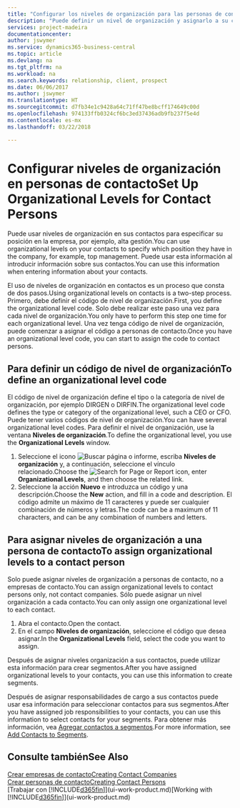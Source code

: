 ```yaml
---
title: "Configurar los niveles de organización para las personas de contacto | Documentos de Microsoft"
description: "Puede definir un nivel de organización y asignarlo a su contacto para indicar la posición que tiene en su empresa, por ejemplo alta gestión."
services: project-madeira
documentationcenter: 
author: jswymer
ms.service: dynamics365-business-central
ms.topic: article
ms.devlang: na
ms.tgt_pltfrm: na
ms.workload: na
ms.search.keywords: relationship, client, prospect
ms.date: 06/06/2017
ms.author: jswymer
ms.translationtype: HT
ms.sourcegitcommit: d7fb34e1c9428a64c71ff47be8bcff174649c00d
ms.openlocfilehash: 974133ffb0324cf6bc3ed37436adb9fb237f5e4d
ms.contentlocale: es-mx
ms.lasthandoff: 03/22/2018

---
```

# <a name="set-up-organizational-levels-for-contact-persons"></a><span data-ttu-id="5fe22-103">Configurar niveles de organización en personas de contacto</span><span class="sxs-lookup"><span data-stu-id="5fe22-103">Set Up Organizational Levels for Contact Persons</span></span>
<span data-ttu-id="5fe22-104">Puede usar niveles de organización en sus contactos para especificar su posición en la empresa, por ejemplo, alta gestión.</span><span class="sxs-lookup"><span data-stu-id="5fe22-104">You can use organizational levels on your contacts to specify which position they have in the company, for example, top management.</span></span> <span data-ttu-id="5fe22-105">Puede usar esta información al introducir información sobre sus contactos.</span><span class="sxs-lookup"><span data-stu-id="5fe22-105">You can use this information when entering information about your contacts.</span></span>

<span data-ttu-id="5fe22-106">El uso de niveles de organización en contactos es un proceso que consta de dos pasos.</span><span class="sxs-lookup"><span data-stu-id="5fe22-106">Using organizational levels on contacts is a two-step process.</span></span> <span data-ttu-id="5fe22-107">Primero, debe definir el código de nivel de organización.</span><span class="sxs-lookup"><span data-stu-id="5fe22-107">First, you define the organizational level code.</span></span> <span data-ttu-id="5fe22-108">Solo debe realizar este paso una vez para cada nivel de organización.</span><span class="sxs-lookup"><span data-stu-id="5fe22-108">You only have to perform this step one time for each organizational level.</span></span> <span data-ttu-id="5fe22-109">Una vez tenga código de nivel de organización, puede comenzar a asignar el código a personas de contacto.</span><span class="sxs-lookup"><span data-stu-id="5fe22-109">Once you have an organizational level code, you can start to assign the code to contact persons.</span></span>

## <a name="to-define-an-organizational-level-code"></a><span data-ttu-id="5fe22-110">Para definir un código de nivel de organización</span><span class="sxs-lookup"><span data-stu-id="5fe22-110">To define an organizational level code</span></span>
<span data-ttu-id="5fe22-111">El código de nivel de organización define el tipo o la categoría de nivel de organización, por ejemplo DIRGEN o DIRFIN.</span><span class="sxs-lookup"><span data-stu-id="5fe22-111">The organizational level code defines the type or category of the organizational level, such a CEO  or CFO.</span></span> <span data-ttu-id="5fe22-112">Puede tener varios códigos de nivel de organización.</span><span class="sxs-lookup"><span data-stu-id="5fe22-112">You can have several organizational level codes.</span></span> <span data-ttu-id="5fe22-113">Para definir el nivel de organización, use la ventana **Niveles de organización**.</span><span class="sxs-lookup"><span data-stu-id="5fe22-113">To define the organizational level, you use the **Organizational Levels** window.</span></span>

1. <span data-ttu-id="5fe22-114">Seleccione el icono ![Buscar página o informe](media/ui-search/search_small.png "icono Buscar página o informe"), escriba **Niveles de organización** y, a continuación, seleccione el vínculo relacionado.</span><span class="sxs-lookup"><span data-stu-id="5fe22-114">Choose the ![Search for Page or Report](media/ui-search/search_small.png "Search for Page or Report icon") icon, enter **Organizational Levels**, and then choose the related link.</span></span>
2. <span data-ttu-id="5fe22-115">Seleccione la acción **Nuevo** e introduzca un código y una descripción.</span><span class="sxs-lookup"><span data-stu-id="5fe22-115">Choose the **New** action, and fill in a code and description.</span></span> <span data-ttu-id="5fe22-116">El código admite un máximo de 11 caracteres y puede ser cualquier combinación de números y letras.</span><span class="sxs-lookup"><span data-stu-id="5fe22-116">The code can be a maximum of 11 characters, and can be any combination of numbers and letters.</span></span>

## <a name="to-assign-organizational-levels-to-a-contact-person"></a><span data-ttu-id="5fe22-117">Para asignar niveles de organización a una persona de contacto</span><span class="sxs-lookup"><span data-stu-id="5fe22-117">To assign organizational levels to a contact person</span></span>
<span data-ttu-id="5fe22-118">Solo puede asignar niveles de organización a personas de contacto, no a empresas de contacto.</span><span class="sxs-lookup"><span data-stu-id="5fe22-118">You can assign organizational levels to contact persons only, not contact companies.</span></span> <span data-ttu-id="5fe22-119">Sólo puede asignar un nivel organización a cada contacto.</span><span class="sxs-lookup"><span data-stu-id="5fe22-119">You can only assign one organizational level to each contact.</span></span>

1. <span data-ttu-id="5fe22-120">Abra el contacto.</span><span class="sxs-lookup"><span data-stu-id="5fe22-120">Open the contact.</span></span>
2. <span data-ttu-id="5fe22-121">En el campo **Niveles de organización**, seleccione el código que desea asignar.</span><span class="sxs-lookup"><span data-stu-id="5fe22-121">In the **Organizational Levels** field, select the code you want to assign.</span></span>

<span data-ttu-id="5fe22-122">Después de asignar niveles organización a sus contactos, puede utilizar esta información para crear segmentos.</span><span class="sxs-lookup"><span data-stu-id="5fe22-122">After you have assigned organizational levels to your contacts, you can use this information to create segments.</span></span>

<span data-ttu-id="5fe22-123">Después de asignar responsabilidades de cargo a sus contactos puede usar esa información para seleccionar contactos para sus segmentos.</span><span class="sxs-lookup"><span data-stu-id="5fe22-123">After you have assigned job responsibilities to your contacts, you can use this information to select contacts for your segments.</span></span> <span data-ttu-id="5fe22-124">Para obtener más información, vea [Agregar contactos a segmentos](marketing-add-contact-segment.md).</span><span class="sxs-lookup"><span data-stu-id="5fe22-124">For more information, see [Add Contacts to Segments](marketing-add-contact-segment.md).</span></span>

## <a name="see-also"></a><span data-ttu-id="5fe22-125">Consulte también</span><span class="sxs-lookup"><span data-stu-id="5fe22-125">See Also</span></span>
[<span data-ttu-id="5fe22-126">Crear empresas de contacto</span><span class="sxs-lookup"><span data-stu-id="5fe22-126">Creating Contact Companies</span></span>](marketing-create-contact-companies.md)  
[<span data-ttu-id="5fe22-127">Crear personas de contacto</span><span class="sxs-lookup"><span data-stu-id="5fe22-127">Creating Contact Persons</span></span>](marketing-create-contact-persons.md)  
<span data-ttu-id="5fe22-128">[Trabajar con [!INCLUDE[d365fin](includes/d365fin_md.md)]](ui-work-product.md)</span><span class="sxs-lookup"><span data-stu-id="5fe22-128">[Working with [!INCLUDE[d365fin](includes/d365fin_md.md)]](ui-work-product.md)</span></span>  


